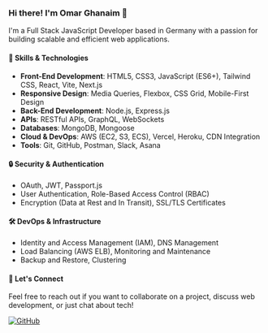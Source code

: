### Hi there! I'm Omar Ghanaim 👋

I'm a Full Stack JavaScript Developer based in Germany with a passion for building scalable and efficient web applications. 

#### 🚀 Skills & Technologies

- **Front-End Development**: HTML5, CSS3, JavaScript (ES6+), Tailwind CSS, React, Vite, Next.js
- **Responsive Design**: Media Queries, Flexbox, CSS Grid, Mobile-First Design
- **Back-End Development**: Node.js, Express.js
- **APIs**: RESTful APIs, GraphQL, WebSockets
- **Databases**: MongoDB, Mongoose
- **Cloud & DevOps**: AWS (EC2, S3, ECS), Vercel, Heroku, CDN Integration
- **Tools**: Git, GitHub, Postman, Slack, Asana

#### 🔒 Security & Authentication

- OAuth, JWT, Passport.js
- User Authentication, Role-Based Access Control (RBAC)
- Encryption (Data at Rest and In Transit), SSL/TLS Certificates

#### 🛠️ DevOps & Infrastructure

- Identity and Access Management (IAM), DNS Management
- Load Balancing (AWS ELB), Monitoring and Maintenance
- Backup and Restore, Clustering

#### 💬 Let's Connect

Feel free to reach out if you want to collaborate on a project, discuss web development, or just chat about tech!

[![GitHub](https://img.shields.io/badge/GitHub-Follow-blue?logo=github)](https://github.com/GitItOmar)

